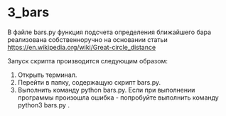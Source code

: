 # 3_bars

В файле bars.py функция подсчета определения ближайшего бара реализована собственноручно на основании статьи https://en.wikipedia.org/wiki/Great-circle_distance

Запуск скрипта производится следующим образом:
1) Открыть терминал.
2) Перейти в папку, содержащую скрипт bars.py.
3) Выполнить команду python bars.py. Если при выполнении программы произошла ошибка - попробуйте выполнить команду 
python3 bars.py .
